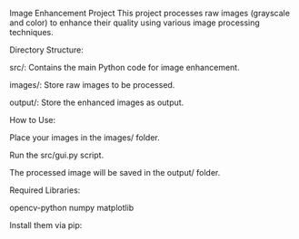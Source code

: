 Image Enhancement Project
This project processes raw images (grayscale and color) to enhance their quality using various image processing techniques.


Directory Structure:

src/: Contains the main Python code for image enhancement.

images/: Store raw images to be processed.

output/: Store the enhanced images as output.

How to Use:

Place your images in the images/ folder.

Run the src/gui.py script.

The processed image will be saved in the output/ folder.

Required Libraries:

opencv-python
numpy
matplotlib

Install them via pip:
